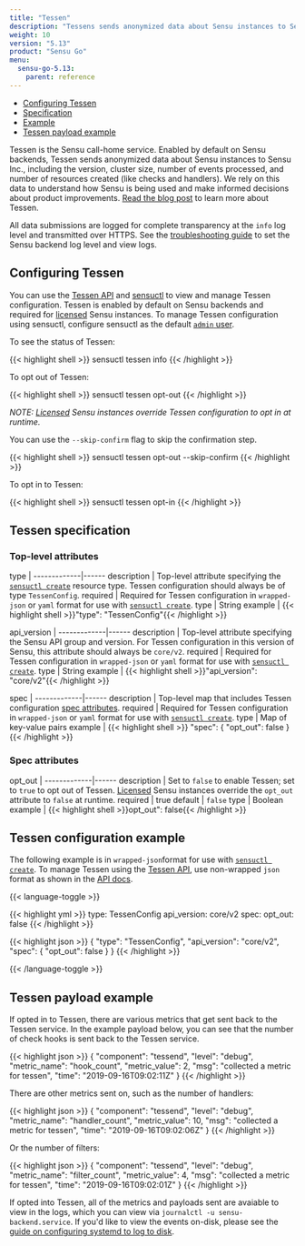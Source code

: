 ```yaml
---
title: "Tessen"
description: "Tessens sends anonymized data about Sensu instances to Sensu Inc. You can use sensuctl to view and manage Tessen configuration. Read the reference to configure Tessen."
weight: 10
version: "5.13"
product: "Sensu Go"
menu: 
  sensu-go-5.13:
    parent: reference
---
```


- [Configuring Tessen](#configuring-tessen)
- [Specification](#tessen-specification)
- [Example](#tessen-configuration-example)
- [Tessen payload example](#tessen-payload-example)

Tessen is the Sensu call-home service.
Enabled by default on Sensu backends, Tessen sends anonymized data about Sensu instances to Sensu Inc., including the version, cluster size, number of events processed, and number of resources created (like checks and handlers).
We rely on this data to understand how Sensu is being used and make informed decisions about product improvements.
[Read the blog post][1] to learn more about Tessen.

All data submissions are logged for complete transparency at the `info` log level and transmitted over HTTPS.
See the [troubleshooting guide][5] to set the Sensu backend log level and view logs.

## Configuring Tessen

You can use the [Tessen API][2] and [sensuctl][3] to view and manage Tessen configuration.
Tessen is enabled by default on Sensu backends and required for [licensed][4] Sensu instances.
To manage Tessen configuration using sensuctl, configure sensuctl as the default [`admin` user][6].

To see the status of Tessen:

{{< highlight shell >}}
sensuctl tessen info
{{< /highlight >}}

To opt out of Tessen:

{{< highlight shell >}}
sensuctl tessen opt-out
{{< /highlight >}}

_NOTE: [Licensed][4] Sensu instances override Tessen configuration to opt in at runtime._

You can use the `--skip-confirm` flag to skip the confirmation step.

{{< highlight shell >}}
sensuctl tessen opt-out --skip-confirm
{{< /highlight >}}

To opt in to Tessen:

{{< highlight shell >}}
sensuctl tessen opt-in
{{< /highlight >}}

## Tessen specification

### Top-level attributes

type         | 
-------------|------
description  | Top-level attribute specifying the [`sensuctl create`][sc] resource type. Tessen configuration should always be of type `TessenConfig`.
required     | Required for Tessen configuration in `wrapped-json` or `yaml` format for use with [`sensuctl create`][sc].
type         | String
example      | {{< highlight shell >}}"type": "TessenConfig"{{< /highlight >}}

api_version  | 
-------------|------
description  | Top-level attribute specifying the Sensu API group and version. For Tessen configuration in this version of Sensu, this attribute should always be `core/v2`.
required     | Required for Tessen configuration in `wrapped-json` or `yaml` format for use with [`sensuctl create`][sc].
type         | String
example      | {{< highlight shell >}}"api_version": "core/v2"{{< /highlight >}}

spec         | 
-------------|------
description  | Top-level map that includes Tessen configuration [spec attributes][sp].
required     | Required for Tessen configuration in `wrapped-json` or `yaml` format for use with [`sensuctl create`][sc].
type         | Map of key-value pairs
example      | {{< highlight shell >}}
"spec": {
  "opt_out": false
}
{{< /highlight >}}

### Spec attributes

opt_out      | 
-------------|------ 
description  | Set to `false` to enable Tessen; set to `true` to opt out of Tessen. [Licensed][4] Sensu instances override the `opt_out` attribute to `false` at runtime.
required     | true
default      | `false`
type         | Boolean
example      | {{< highlight shell >}}opt_out": false{{< /highlight >}}

## Tessen configuration example

The following example is in `wrapped-json`format for use with [`sensuctl create`][sc].
To manage Tessen using the [Tessen API][2], use non-wrapped `json` format as shown in the [API docs][2].

{{< language-toggle >}}

{{< highlight yml >}}
type: TessenConfig
api_version: core/v2
spec:
  opt_out: false
{{< /highlight >}}

{{< highlight json >}}
{
  "type": "TessenConfig",
  "api_version": "core/v2",
  "spec": {
    "opt_out": false
  }
}
{{< /highlight >}}

{{< /language-toggle >}}

## Tessen payload example

If opted in to Tessen, there are various metrics that get sent back to the Tessen service. In the example payload below, you can see that the number of check hooks is sent back to the Tessen service. 

{{< highlight json >}}
{
    "component": "tessend",
    "level": "debug",
    "metric_name": "hook_count",
    "metric_value": 2,
    "msg": "collected a metric for tessen",
    "time": "2019-09-16T09:02:11Z"
}
{{< /highlight >}}

There are other metrics sent on, such as the number of handlers:

{{< highlight json >}}
{
    "component": "tessend",
    "level": "debug",
    "metric_name": "handler_count",
    "metric_value": 10,
    "msg": "collected a metric for tessen",
    "time": "2019-09-16T09:02:06Z"
}
{{< /highlight >}}

Or the number of filters:

{{< highlight json >}}
{
    "component": "tessend",
    "level": "debug",
    "metric_name": "filter_count",
    "metric_value": 4,
    "msg": "collected a metric for tessen",
    "time": "2019-09-16T09:02:01Z"
}
{{< /highlight >}}

If opted into Tessen, all of the metrics and payloads sent are avaiable to view in the logs, which you can view via `journalctl -u sensu-backend.service`. If you'd like to view the events on-disk, please see the [guide on configuring systemd to log to disk][systemd-logs].

[1]: https://blog.sensu.io/announcing-tessen-the-sensu-call-home-service
[2]: ../../api/tessen
[3]: ../../sensuctl/reference
[4]: ../license
[5]: ../../guides/troubleshooting
[6]: ../../reference/rbac#default-user
[sc]: ../../sensuctl/reference#creating-resources
[sp]: #spec-attributes
[systemd-logs]: ../../guides/systemd-logs
